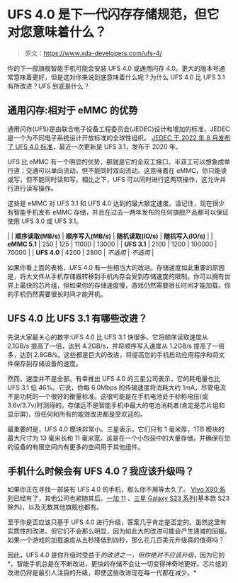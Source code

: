# UFS 4.0 是下一代闪存存储规范，但它对您意味着什么？

> 原文：<https://www.xda-developers.com/ufs-4/>

你的下一部旗舰智能手机可能会安装 UFS 4.0 或通用闪存 4.0。更大的版本号通常意味着更好，但是这对你来说到底意味着什么呢？为什么 UFS 4.0 比 UFS 3.1 有所改进？UFS 到底是什么？

## 通用闪存:相对于 eMMC 的优势

通用闪存(UFS)是由联合电子设备工程委员会(JEDEC)设计和增加的标准，JEDEC 是一个为不同电子系统设计开放标准的全球性组织。 [JEDEC 于 2022 年 8 月发布了 UFS 4.0 标准](https://www.jedec.org/document_search?search_api_views_fulltext=jesd220f)，最近一次更新是 UFS 3.1，发布于 2020 年。

UFS 比 eMMC 有一个明显的优势，那就是它的全双工接口。半双工可以想象成单行道；交通可以单向流动，但不能同时双向流动。这意味着在 eMMC，你只能读或写，但不能同时读和写。相比之下，UFS 可以同时进行这两项操作，这允许并行进行读写操作。

这些是 eMMC 对 UFS 3.1 和 UFS 4.0 达到的最大额定速度。请记住，现在很少有智能手机发布 eMMC 存储，并且在过去一两年发布的任何旗舰产品都可以保证使用 UFS 3.0 或 UFS 3.1。

|  | **顺序读取(MB/s)** | **顺序写入(MB/s)** | **随机读取(IO/s)** | **随机写入(IO/s)** |
| **eMMC 5.1** | 250 | 125 | 11000 | 13000 |
| **UFS 3.1** | 2100 | 1200 | 100000 | 70000 |
| **UFS 4.0** | 4200 | 2800 | *不适用* | *不适用* |

如果你看上面的表格，UFS 4.0 有一些相当大的改进。存储速度如此重要的原因是，将大文件从手机存储器转移到手机内存会受到存储速度的限制。你可以拥有世界上最快的芯片组，但如果你的存储速度慢，游戏仍然需要很长时间才能加载，你的手机仍然需要很长时间才能开机。

## UFS 4.0 比 UFS 3.1 有哪些改进？

先说大家最关心的数字:UFS 4.0 比 UFS 3.1 快很多。它将顺序读取速度从 2.1GB/s 提高了一倍，达到 4.2GB/s，并将顺序写入速度从 1.2GB/s 提高了一倍多，达到 2.8GB/s。这些都是巨大的改进，将提高您的手机启动应用程序和将文件保存到存储设备的速度。

然而，速度并不是全部。有幸推出 UFS 4.0 的三星公司表示，它的耗电量也比 UFS 3.1 低 46%。它说，你每 6.0Mbps 的传输速度将消耗大约 1mA，尽管电流不是功耗的一个很好的衡量标准。这很可能是在手机电池处于标称电压(或 3.6v/3.7v)时测得的。存储远不是智能手机中最大的电池消耗者(肯定是芯片组和显示屏)，但任何和所有的能效改进都是受欢迎的。

最重要的是，UFS 4.0 模块非常小。三星表示，它们只有 1 毫米厚，1TB 模块的最大尺寸为 13 毫米长和 11 毫米宽。这是在一个小包装中的大量存储，并确保在您的设备的有限空间内有更多的空间用于其他组件。

## 手机什么时候会有 UFS 4.0？我应该升级吗？

如果你正在寻找一部装有 UFS 4.0 的手机，那么你不用等太久了。 [Vivo X90 系列](https://www.xda-developers.com/vivo-x90-series-launch/)已经有了，其他公司也紧随其后。[一加 11](https://www.xda-developers.com/oneplus-11-review/) 、[三星 Galaxy S23 系列](https://www.xda-developers.com/samsung-galaxy-s23-review/)(基本款 S23 除外)，以及无数其他旗舰也都有。

至于你是否应该只基于 UFS 4.0 进行升级，答案几乎肯定是否定的。虽然这里有实质性的改进，但它们不会那么明显，因为如此大的改进可能会产生递减的回报。如果一个游戏的加载速度从五秒降低到四秒，那么花几百美元升级真的值得吗？

因此，UFS 4.0 是你升级时受益于*的改进之一，但你绝对不应该升级*，因为它的*。智能手机总是在不断改进，更快的存储不会让一切变得神奇地更好。芯片组的改进仍将是最引人注目的升级，即使这些改进现在每一代都在减少。*